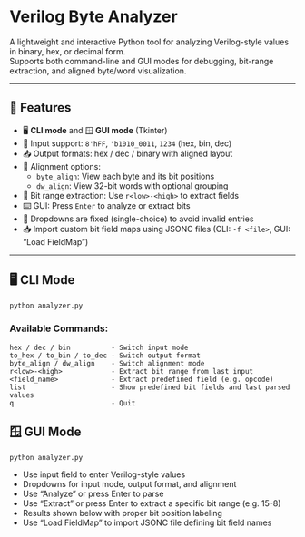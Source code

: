 # Verilog Byte Analyzer

A lightweight and interactive Python tool for analyzing Verilog-style values in binary, hex, or decimal form.  
Supports both command-line and GUI modes for debugging, bit-range extraction, and aligned byte/word visualization.

---

## 🔧 Features

- 🖥️ **CLI mode** and 🪟 **GUI mode** (Tkinter)
- 🔢 Input support: `8'hFF`, `'b1010_0011`, `1234` (hex, bin, dec)
- 📤 Output formats: hex / dec / binary with aligned layout
- 📐 Alignment options:
  - `byte_align`: View each byte and its bit positions
  - `dw_align`: View 32-bit words with optional grouping
- 🧠 Bit range extraction: Use `r<low>-<high>` to extract fields
- ⌨️ GUI: Press `Enter` to analyze or extract bits
- 🧩 Dropdowns are fixed (single-choice) to avoid invalid entries
- 📥 Import custom bit field maps using JSONC files (CLI: `-f <file>`, GUI: “Load FieldMap”)

---

## 🖥️ CLI Mode

```bash
python analyzer.py
```

### Available Commands:

```
hex / dec / bin          - Switch input mode  
to_hex / to_bin / to_dec - Switch output format  
byte_align / dw_align    - Switch alignment mode  
r<low>-<high>            - Extract bit range from last input  
<field_name>             - Extract predefined field (e.g. opcode)  
list                     - Show predefined bit fields and last parsed values  
q                        - Quit
```

## 🪟 GUI Mode

```bash
python analyzer.py
```


- Use input field to enter Verilog-style values
- Dropdowns for input mode, output format, and alignment
- Use “Analyze” or press Enter to parse
- Use “Extract” or press Enter to extract a specific bit range (e.g. 15-8)
- Results shown below with proper bit position labeling
- Use “Load FieldMap” to import JSONC file defining bit field names